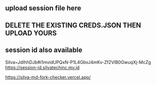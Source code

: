 ## upload session file here 


## DELETE THE EXISTING CREDS.JSON THEN UPLOAD YOURS

## session id also available 
Silva~JdIhhDJb#i1mvidUPQxN-P1L4GbvJ4mKv-Zf2VIB0GwuqXj-McZg
https://session-id.silvatechinc.my.id

https://silva-md-fork-checker.vercel.app/


